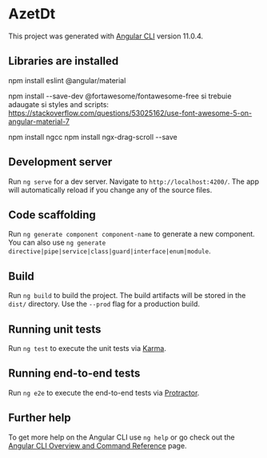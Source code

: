 # AzetDt

This project was generated with [Angular CLI](https://github.com/angular/angular-cli) version 11.0.4.

## Libraries are installed

npm install eslint
@angular/material

npm install --save-dev @fortawesome/fontawesome-free 
si trebuie adaugate si styles and scripts: https://stackoverflow.com/questions/53025162/use-font-awesome-5-on-angular-material-7

npm install ngcc
npm install ngx-drag-scroll --save

## Development server

Run `ng serve` for a dev server. Navigate to `http://localhost:4200/`. The app will automatically reload if you change any of the source files.

## Code scaffolding

Run `ng generate component component-name` to generate a new component. You can also use `ng generate directive|pipe|service|class|guard|interface|enum|module`.

## Build

Run `ng build` to build the project. The build artifacts will be stored in the `dist/` directory. Use the `--prod` flag for a production build.

## Running unit tests

Run `ng test` to execute the unit tests via [Karma](https://karma-runner.github.io).

## Running end-to-end tests

Run `ng e2e` to execute the end-to-end tests via [Protractor](http://www.protractortest.org/).

## Further help

To get more help on the Angular CLI use `ng help` or go check out the [Angular CLI Overview and Command Reference](https://angular.io/cli) page.
